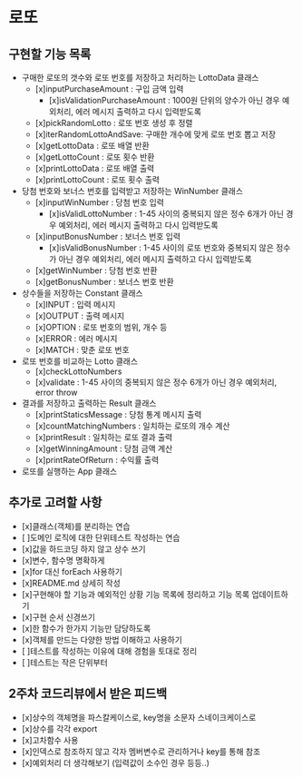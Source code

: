 # 로또

## 구현할 기능 목록

- 구매한 로또의 갯수와 로또 번호를 저장하고 처리하는 LottoData 클래스
  - [x]inputPurchaseAmount : 구입 금액 입력
    - [x]isValidationPurchaseAmount : 1000원 단위의 양수가 아닌 경우 예외처리, 에러 메시지 출력하고 다시 입력받도록
  - [x]pickRandomLotto : 로또 번호 생성 후 정렬
  - [x]iterRandomLottoAndSave: 구매한 개수에 맞게 로또 번호 뽑고 저장
  - [x]getLottoData : 로또 배열 반환
  - [x]getLottoCount : 로또 횟수 반환
  - [x]printLottoData : 로또 배열 출력
  - [x]printLottoCount : 로또 횟수 출력
- 당첨 번호와 보너스 번호를 입력받고 저장하는 WinNumber 클래스
  - [x]inputWinNumber : 당첨 번호 입력
    - [x]isValidLottoNumber : 1-45 사이의 중복되지 않은 정수 6개가 아닌 경우 예외처리, 에러 메시지 출력하고 다시 입력받도록
  - [x]inputBonusNumber : 보너스 번호 입력
    - [x]isValidBonusNumber : 1-45 사이의 로또 번호와 중복되지 않은 정수가 아닌 경우 예외처리, 에러 메시지 출력하고 다시 입력받도록
  - [x]getWinNumber : 당첨 번호 반환
  - [x]getBonusNumber : 보너스 번호 반환
- 상수들을 저장하는 Constant 클래스
  - [x]INPUT : 입력 메시지
  - [x]OUTPUT : 출력 메시지
  - [x]OPTION : 로또 번호의 범위, 개수 등
  - [x]ERROR : 에러 메시지
  - [x]MATCH : 맞춘 로또 번호
- 로또 번호를 비교하는 Lotto 클래스
  - [x]checkLottoNumbers
  - [x]validate : 1-45 사이의 중복되지 않은 정수 6개가 아닌 경우 예외처리, error throw
- 결과를 저장하고 출력하는 Result 클래스
  - [x]printStaticsMessage : 당첨 통계 메시지 출력
  - [x]countMatchingNumbers : 일치하는 로또의 개수 계산
  - [x]printResult : 일치하는 로또 결과 출력
  - [x]getWinningAmount : 당첨 금액 계산
  - [x]printRateOfReturn : 수익률 출력
- 로또를 실행하는 App 클래스

## 추가로 고려할 사항

- [x]클래스(객체)를 분리하는 연습
- [ ]도메인 로직에 대한 단위테스트 작성하는 연습
- [x]값을 하드코딩 하지 않고 상수 쓰기
- [x]변수, 함수명 명확하게
- [x]for 대신 forEach 사용하기
- [x]README.md 상세히 작성
- [x]구현해야 할 기능과 예외적인 상황 기능 목록에 정리하고 기능 목록 업데이트하기
- [x]구현 순서 신경쓰기
- [x]한 함수가 한가지 기능만 담당하도록
- [x]객체를 만드는 다양한 방법 이해하고 사용하기
- [ ]테스트를 작성하는 이유에 대해 경험을 토대로 정리
- [ ]테스트는 작은 단위부터

## 2주차 코드리뷰에서 받은 피드백

- [x]상수의 객체명을 파스칼케이스로, key명을 소문자 스네이크케이스로
- [x]상수를 각각 export
- [x]고차함수 사용
- [x]인덱스로 참조하지 않고 각자 멤버변수로 관리하거나 key를 통해 참조
- [x]예외처리 더 생각해보기 (입력값이 소수인 경우 등등..)
